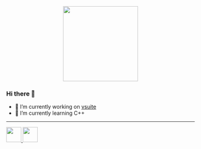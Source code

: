 <div align="center">
  <img src="https://github.com/blackcater/blackcater/raw/master/images/banner.gif" width="200 " height="200" />
</div>

### Hi there 👋

- 🔭 I’m currently working on [vsuite](https://github.com/vsuite/vsuite)
- 🌱 I’m currently learning C++

---

<a href="https://www.blackcater.win/" alt="blackcater's blog">
  <img src="https://github.com/blackcater/blackcater/raw/master/images/social-blog.svg" height="40" />
</a>
<a href="mailto:blackcater2015@gmail.com">
  <img src="https://github.com/blackcater/blackcater/raw/master/images/social-gmail.svg" height="40" />
</a>

<!-- <img src="images/social-wechat.png" height="40" /> -->
<!-- <img src="images/social-github.png" height="40" /> -->

<!--
**blackcater/blackcater** is a ✨ _special_ ✨ repository because its `README.md` (this file) appears on your GitHub profile.

Here are some ideas to get you started:

- 🔭 I’m currently working on ...
- 🌱 I’m currently learning ...
- 👯 I’m looking to collaborate on ...
- 🤔 I’m looking for help with ...
- 💬 Ask me about ...
- 📫 How to reach me: ...
- 😄 Pronouns: ...
- ⚡ Fun fact: ...
-->
